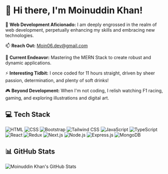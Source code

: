 # 👋 Hi there, I'm Moinuddin Khan!

🔭 **Web Development Aficionado:** I am deeply engrossed in the realm of web development, perpetually enhancing my skills and embracing new technologies.

📫 **Reach Out:** [Moin06.dev@gmail.com](mailto:Moin06.dev@gmail.com)

🌱 **Current Endeavor:** Mastering the MERN Stack to create robust and dynamic applications.

⚡ **Interesting Tidbit:** I once coded for 11 hours straight, driven by sheer passion, determination, and plenty of soft drinks!

🎮 **Beyond Development:** When I'm not coding, I relish watching F1 racing, gaming, and exploring illustrations and digital art.

## 💻 Tech Stack

![HTML](https://img.shields.io/badge/HTML-239120?style=for-the-badge&logo=html5&logoColor=white)
![CSS](https://img.shields.io/badge/CSS-239120?&style=for-the-badge&logo=css3&logoColor=white)
![Bootstrap](https://img.shields.io/badge/Bootstrap-563D7C?style=for-the-badge&logo=bootstrap&logoColor=white)
![Tailwind CSS](https://img.shields.io/badge/Tailwind_CSS-38B2AC?style=for-the-badge&logo=tailwind-css&logoColor=white)
![JavaScript](https://img.shields.io/badge/JavaScript-F7DF1E?style=for-the-badge&logo=javascript&logoColor=black)
![TypeScript](https://img.shields.io/badge/TypeScript-007ACC?style=for-the-badge&logo=typescript&logoColor=white)
![React](https://img.shields.io/badge/React-20232A?style=for-the-badge&logo=react&logoColor=61DAFB)
![Redux](https://img.shields.io/badge/Redux-593D88?style=for-the-badge&logo=redux&logoColor=white)
![Next.js](https://img.shields.io/badge/Next.js-000?style=for-the-badge&logo=nextdotjs&logoColor=white)
![Node.js](https://img.shields.io/badge/Node.js-43853D?style=for-the-badge&logo=node.js&logoColor=white)
![Express.js](https://img.shields.io/badge/Express.js-404D59?style=for-the-badge&logo=express)
![MongoDB](https://img.shields.io/badge/MongoDB-4EA94B?style=for-the-badge&logo=mongodb&logoColor=white)

## 📊 GitHub Stats

![Moinuddin Khan's GitHub Stats](https://github-readme-stats.vercel.app/api?username=Moin06-dev&theme=dark&hide_border=false&include_all_commits=false&count_private=false)
